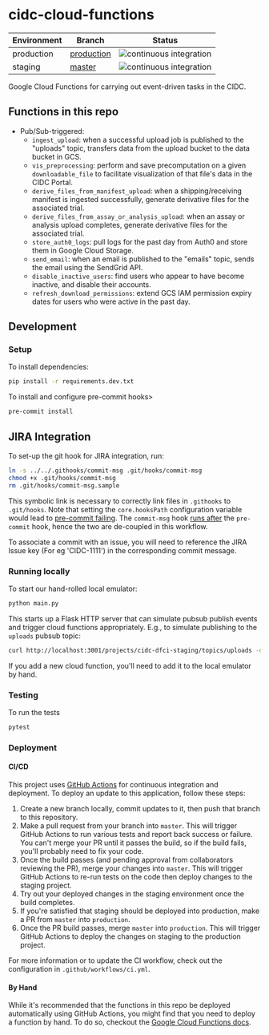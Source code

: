 # cidc-cloud-functions

| Environment | Branch                                                                           | Status                                                                                                                                       |
| ----------- | -------------------------------------------------------------------------------- | -------------------------------------------------------------------------------------------------------------------------------------------- |
| production  | [production](https://github.com/CIMAC-CIDC/cidc-cloud-functions/tree/production) | ![continuous integration](https://github.com/CIMAC-CIDC/cidc-cloud-functions/workflows/Continuous%20Integration/badge.svg?branch=production) |
| staging     | [master](https://github.com/CIMAC-CIDC/cidc-cloud-functions)                     | ![continuous integration](https://github.com/CIMAC-CIDC/cidc-cloud-functions/workflows/Continuous%20Integration/badge.svg?branch=master)     |

Google Cloud Functions for carrying out event-driven tasks in the CIDC.

## Functions in this repo

- Pub/Sub-triggered:
  - `ingest_upload`: when a successful upload job is published to the "uploads" topic, transfers data from the upload bucket to the data bucket in GCS.
  - `vis_preprocessing`: perform and save precomputation on a given `downloadable_file` to facilitate visualization of that file's data in the CIDC Portal.
  - `derive_files_from_manifest_upload`: when a shipping/receiving manifest is ingested successfully, generate derivative files for the associated trial.
  - `derive_files_from_assay_or_analysis_upload`: when an assay or analysis upload completes, generate derivative files for the associated trial.
  - `store_auth0_logs`: pull logs for the past day from Auth0 and store them in Google Cloud Storage.
  - `send_email`: when an email is published to the "emails" topic, sends the email using the SendGrid API.
  - `disable_inactive_users`: find users who appear to have become inactive, and disable their accounts.
  - `refresh_download_permissions`: extend GCS IAM permission expiry dates for users who were active in the past day.

## Development

### Setup

To install dependencies:

```bash
pip install -r requirements.dev.txt
```

To install and configure pre-commit hooks>

```bash
pre-commit install
```

## JIRA Integration

To set-up the git hook for JIRA integration, run:

```bash
ln -s ../../.githooks/commit-msg .git/hooks/commit-msg
chmod +x .git/hooks/commit-msg
rm .git/hooks/commit-msg.sample
```

This symbolic link is necessary to correctly link files in `.githooks` to `.git/hooks`. Note that setting the `core.hooksPath` configuration variable would lead to [pre-commit failing](https://github.com/pre-commit/pre-commit/issues/1198). The `commit-msg` hook [runs after](https://git-scm.com/book/en/v2/Customizing-Git-Git-Hooks) the `pre-commit` hook, hence the two are de-coupled in this workflow.

To associate a commit with an issue, you will need to reference the JIRA Issue key (For eg 'CIDC-1111') in the corresponding commit message.

### Running locally

To start our hand-rolled local emulator:

```bash
python main.py
```

This starts up a Flask HTTP server that can simulate pubsub publish events and trigger cloud functions appropriately. E.g., to simulate publishing to the `uploads` pubsub topic:

```bash
curl http://localhost:3001/projects/cidc-dfci-staging/topics/uploads -d "data=< base64-encoded pubsub message>"
```

If you add a new cloud function, you'll need to add it to the local emulator by hand.

### Testing

To run the tests

```bash
pytest
```

### Deployment

#### CI/CD

This project uses [GitHub Actions](https://docs.github.com/en/free-pro-team@latest/actions) for continuous integration and deployment. To deploy an update to this application, follow these steps:

1. Create a new branch locally, commit updates to it, then push that branch to this repository.
2. Make a pull request from your branch into `master`. This will trigger GitHub Actions to run various tests and report back success or failure. You can't merge your PR until it passes the build, so if the build fails, you'll probably need to fix your code.
3. Once the build passes (and pending approval from collaborators reviewing the PR), merge your changes into `master`. This will trigger GitHub Actions to re-run tests on the code then deploy changes to the staging project.
4. Try out your deployed changes in the staging environment once the build completes.
5. If you're satisfied that staging should be deployed into production, make a PR from `master` into `production`.
6. Once the PR build passes, merge `master` into `production`. This will trigger GitHub Actions to deploy the changes on staging to the production project.

For more information or to update the CI workflow, check out the configuration in `.github/workflows/ci.yml`.

#### By Hand

While it's recommended that the functions in this repo be deployed automatically using GitHub Actions, you might find that you need to deploy a function by hand. To do so, checkout the [Google Cloud Functions docs](https://cloud.google.com/sdk/gcloud/reference/functions/deploy).

